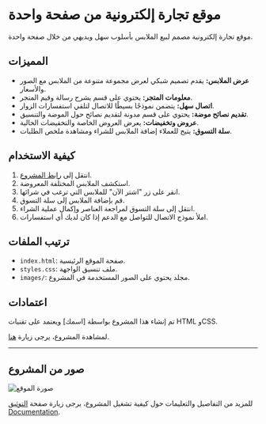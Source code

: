 # موقع تجارة إلكترونية من صفحة واحدة

موقع تجارة إلكترونية  مصمم لبيع الملابس بأسلوب سهل وبديهي من خلال صفحة واحدة.

## المميزات


- **عرض الملابس:** يقدم تصميم شبكي لعرض مجموعة متنوعة من الملابس مع الصور والأسعار.
- **معلومات المتجر:** يحتوي على قسم يشرح رسالة وقيم المتجر.
- **اتصال سهل:** يتضمن نموذجًا بسيطًا للاتصال لتلقي استفسارات الزوار.
- **تقديم نصائح موضة:** يحتوي على قسم مدونة لتقديم نصائح حول الموضة والتنسيق.
- **عروض وتخفيضات:** يعرض العروض الخاصة والتخفيضات الحالية.
- **سلة التسوق:** يتيح للعملاء إضافة الملابس للشراء ومشاهدة ملخص الطلبات.



## كيفية الاستخدام

1. انتقل إلى [رابط المشروع](https://www.example.com).
2. استكشف الملابس المختلفة المعروضة.
3. انقر على زر "اشتر الآن" للملابس التي ترغب في شرائها.
4. قم بإضافة الملابس إلى سلة التسوق.
5. انتقل إلى سلة التسوق لمراجعة العناصر وإكمال عملية الشراء.
6. املأ نموذج الاتصال للتواصل مع الدعم إذا كان لديك أي استفسارات.

## ترتيب الملفات

- `index.html`: صفحة الموقع الرئيسية.
- `styles.css`: ملف تنسيق الواجهة.
- `images/`: مجلد يحتوي على الصور المستخدمة في المشروع.

## اعتمادات

تم إنشاء هذا المشروع بواسطة [اسمك] ويعتمد على تقنيات HTML وCSS.

لمشاهدة المشروع، يرجى زيارة [هنا](https://alshaercode.github.io/E-Commerce-Website-Design-Using/).


---
## صور من المشروع

![صورة الموقع](https://github.com/alshaercode/E-Commerce-Website-Design-Using/assets/120109352/7aed55ee-6d4b-4558-9806-1d9fe14c39d9)

للمزيد من التفاصيل والتعليمات حول كيفية تشغيل المشروع، يرجى زيارة صفحة [التوثيق Documentation](docs.md).
